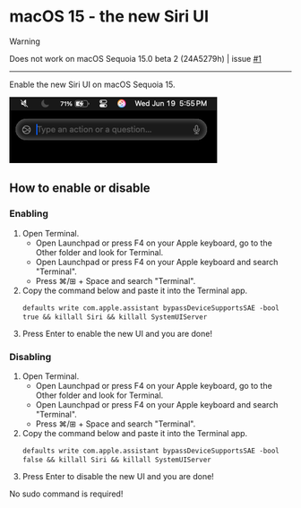 # macOS 15 - the new Siri UI

> [!WARNING]
> Does not work on macOS Sequoia 15.0 beta 2 (24A5279h) | issue [#1](https://github.com/jacobnicked/macOS-15-the-new-Siri-UI/issues/1)
<hr>

Enable the new Siri UI on macOS Sequoia 15.

<p><kbd><img src="files/thenewsiriui.png" height="auto" width="auto"></kbd></p>

## How to enable or disable
### Enabling
<ol>
  <li>Open Terminal.
    <ul>
      <li>Open Launchpad or press F4 on your Apple keyboard, go to the Other folder and look for Terminal.</li>
      <li>Open Launchpad or press F4 on your Apple keyboard and search "Terminal".</li>
      <li>Press ⌘/⊞ + Space and search "Terminal".</li>
    </ul>
  <li>
    Copy the command below and paste it into the Terminal app.<br />
    
    defaults write com.apple.assistant bypassDeviceSupportsSAE -bool true && killall Siri && killall SystemUIServer
    
  </li>
  <li>Press Enter to enable the new UI and you are done!</li>
</ol>

### Disabling
<ol>
  <li>Open Terminal.
    <ul>
      <li>Open Launchpad or press F4 on your Apple keyboard, go to the Other folder and look for Terminal.</li>
      <li>Open Launchpad or press F4 on your Apple keyboard and search "Terminal".</li>
      <li>Press ⌘/⊞ + Space and search "Terminal".</li>
    </ul>
  <li>
    Copy the command below and paste it into the Terminal app.<br />
    
    defaults write com.apple.assistant bypassDeviceSupportsSAE -bool false && killall Siri && killall SystemUIServer
    
  </li>
  <li>Press Enter to disable the new UI and you are done!</li>
</ol>
<p>No sudo command is required!</p>

<br>

